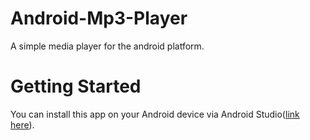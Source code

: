 # Android-Mp3-Player

A simple media player for the android platform.

# Getting Started

You can install this app on your Android device via Android Studio([link here](https://developer.android.com/studio/)).




